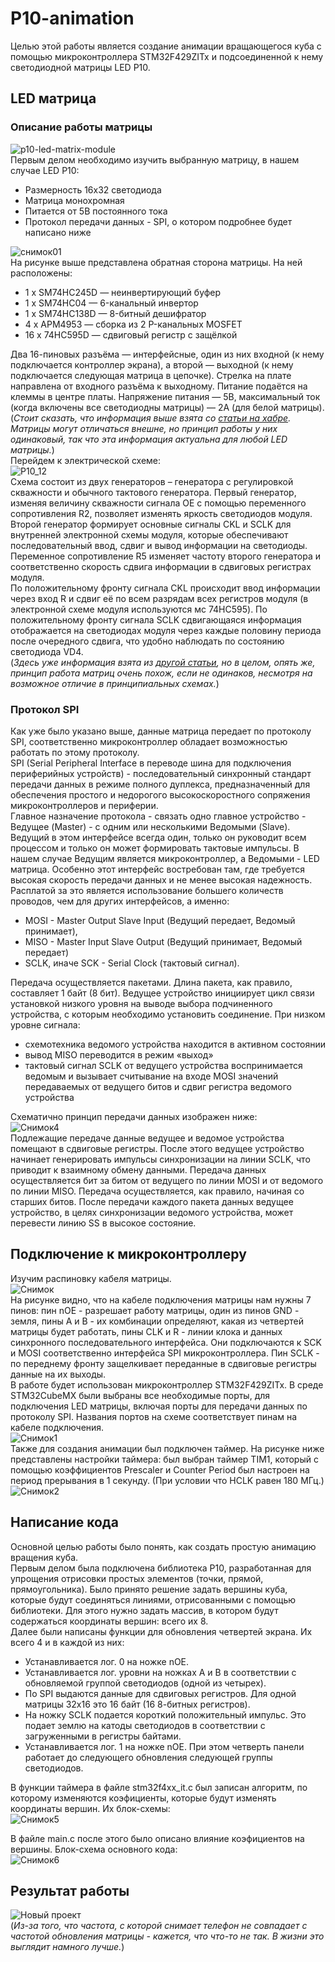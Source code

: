 # P10-animation
Целью этой работы является создание анимации вращающегося куба с помощью микроконтроллера STM32F429ZITx и подсоединенной к нему светодиодной матрицы LED P10. 
## LED матрица
### Описание работы матрицы  
![p10-led-matrix-module](https://github.com/LugenderGeist/P10-animation/assets/155521631/77afae54-c5bd-41d4-b9bd-e27f91a2f568)  
Первым делом необходимо изучить выбранную матрицу, в нашем случае LED P10:  
- Размерность 16х32 светодиода
- Матрица монохромная
- Питается от 5В постоянного тока
- Протокол передачи данных - SPI, о котором подробнее будет написано ниже  

![снимок01](https://github.com/LugenderGeist/P10-animation/assets/155521631/2655e0c6-e822-40b6-b940-67c5264a5b3f)  
На рисунке выше представлена обратная сторона матрицы. На ней расположены:
- 1 x SM74HC245D — неинвертирующий буфер
- 1 x SM74HC04 — 6-канальный инвертор
- 1 x SM74HC138D — 8-битный дешифратор
- 4 x APM4953 — сборка из 2 P-канальных MOSFET
- 16 x 74HC595D — сдвиговый регистр с защёлкой  

Два 16-пиновых разъёма — интерфейсные, один из них входной (к нему подключается контроллер экрана), а второй — выходной (к нему подключается следующая матрица в цепочке). Стрелка на плате направлена от входного разъёма к выходному.
Питание подаётся на клеммы в центре платы. Напряжение питания — 5В, максимальный ток (когда включены все светодиодны матрицы) — 2А (для белой матрицы).  
(*Стоит сказать, что информация выше взята со [статьи на хабре](https://habr.com/ru/articles/372215/). Матрицы могут отличаться внешне, но принцип работы у них одинаковый, так что эта информация актуальна для любой LED матрицы.*)  
Перейдем к электрической схеме:  
![P10_12](https://github.com/LugenderGeist/P10-animation/assets/155521631/9cd37edf-07c7-456a-bbfa-be69bec6876c)  
Схема состоит из двух генераторов – генератора с регулировкой скважности и обычного тактового генератора. Первый генератор, изменяя величину скважности сигнала OE с помощью переменного сопротивления R2, позволяет изменять яркость светодиодов модуля. Второй генератор формирует основные сигналы CKL и SCLK для внутренней электронной схемы модуля, которые обеспечивают последовательный ввод, сдвиг и вывод информации на светодиоды. Переменное сопротивление R5 изменяет частоту второго генератора и соответственно скорость сдвига информации в сдвиговых регистрах модуля.  
По положительному фронту сигнала CKL происходит ввод информации через вход R и сдвиг её по всем разрядам всех регистров модуля (в электронной схеме модуля используются мс 74HC595). По положительному фронту сигнала SCLK сдвигающаяся информация отображается на светодиодах модуля через каждые половину периода после очередного сдвига, что удобно наблюдать по состоянию светодиода VD4.  
(*Здесь уже информация взята из [другой статьи](https://sotvorimvmeste.ru/viewtopic.php?p=613), но в целом, опять же, принцип работа матриц очень похож, если не одинаков, несмотря на возможное отличие в принципиальных схемах.*)  
### Протокол SPI
Как уже было указано выше, данные матрица передает по протоколу SPI, соответственно микроконтроллер обладает возможностью работать по этому протоколу.  
SPI (Serial Peripheral Interface в переводе шина для подключения периферийных устройств) - последовательный синхронный стандарт передачи данных в режиме полного дуплекса, предназначенный для обеспечения простого и недорогого высокоскоростного сопряжения микроконтроллеров и периферии.  
Главное назначение протокола - связать одно главное устройство - Ведущее (Master) - с одним или несколькими Ведомыми (Slave). Ведущий в этом интерфейсе всегда один, только он руководит всем процессом и только он может формировать тактовые импульсы. В нашем случае Ведущим является микроконтроллер, а Ведомыми - LED матрица. Особенно этот интерфейс востребован там, где требуется высокая скорость передачи данных и не менее высокая надежность. Расплатой за это является использование большего количеств проводов, чем для других интерфейсов, а именно:
- MOSI - Master Output Slave Input (Ведущий передает, Ведомый принимает),
- MISO - Master Input Slave Output (Ведущий принимает, Ведомый передает)
- SCLK, иначе SCK - Serial Clock (тактовый сигнал).  

Передача осуществляется пакетами. Длина пакета, как правило, составляет 1 байт (8 бит). Ведущее устройство инициирует цикл связи установкой низкого уровня на выводе выбора подчиненного устройства, с которым необходимо установить соединение. При низком уровне сигнала:
- схемотехника ведомого устройства находится в активном состоянии
- вывод MISO переводится в режим «выход»
- тактовый сигнал SCLK от ведущего устройства воспринимается ведомым и вызывает считывание на входе MOSI значений передаваемых от ведущего битов и сдвиг регистра ведомого устройства  

Схематично принцип передачи данных изображен ниже:  
![Снимок4](https://github.com/LugenderGeist/P10-animation/assets/155521631/8a942177-5624-4514-8022-06be14d4903c)  
Подлежащие передаче данные ведущее и ведомое устройства помещают в сдвиговые регистры. После этого ведущее устройство начинает генерировать импульсы синхронизации на линии SCLK, что приводит к взаимному обмену данными. Передача данных осуществляется бит за битом от ведущего по линии MOSI и от ведомого по линии MISO. Передача осуществляется, как правило, начиная со старших битов. После передачи каждого пакета данных ведущее устройство, в целях синхронизации ведомого устройства, может перевести линию SS в высокое состояние.  

## Подключение к микроконтроллеру
Изучим распиновку кабеля матрицы.  
![Снимок](https://github.com/LugenderGeist/P10-animation/assets/155521631/3d142539-613a-451b-b602-192be63437b0)  
На рисунке видно, что на кабеле подключения матрицы нам нужны 7 пинов: пин nOE - разрешает работу матрицы, один из пинов GND - земля, пины A и B - их комбинации определяют, какая из четвертей матрицы будет работать, пины CLK и R - линии клока и данных синхронного последовательного интерфейса. Они подключаются к SCK и MOSI соответственно интерфейса SPI микроконтроллера. Пин SCLK - по переднему фронту защелкивает переданные в сдвиговые регистры данные на их выходы.  
В работе будет использован микроконтроллер STM32F429ZITx. В среде STM32CubeMX были выбраны все необходимые порты, для подключения LED матрицы, включая порты для передачи данных по протоколу SPI. Названия портов на схеме соответствует пинам на кабеле подключения.  
![Снимок1](https://github.com/LugenderGeist/P10-animation/assets/155521631/f36ed925-9b04-4e23-8a45-0a77de58fc87)  
Также для создания анимации был подключен таймер. На рисунке ниже представлены настройки таймера: был выбран таймер TIM1, который с помощью коэффициентов Prescaler и Counter Period был настроен на период прерывания в 1 секунду. (При условии что HCLK равен 180 МГц.)  
![Снимок2](https://github.com/LugenderGeist/P10-animation/assets/155521631/e6ca94a5-a4f2-4276-b456-76db7734b878)  
## Написание кода
Основной целью работы было понять, как создать простую анимацию вращения куба.  
Первым делом была подключена библиотека P10, разработанная для упрощения отрисовки простых элементов (точки, прямой, прямоугольника). Было принято решение задать вершины куба, которые будут соединяться линиями, отрисованными с помощью библиотеки. Для этого нужно задать массив, в котором будут содержаться координаты вершин: всего их 8.  
Далее были написаны функции для обновления четвертей экрана. Их всего 4 и в каждой из них:
- Устанавливается лог. 0 на ножке nOE.
- Устанавливается лог. уровни на ножках A и B в соответствии с обновляемой группой светодиодов (одной из четырех). 
- По SPI выдаются данные для сдвиговых регистров. Для одной матрицы 32x16 это 16 байт (16 8-битных регистров).
- На ножку SCLK подается короткий положительный импульс. Это подает землю на катоды светодиодов в соответствии с загруженными в регистры байтами.
- Устанавливается лог. 1 на ножке nOE. При этом четверть панели работает до следующего обновления следующей группы светодиодов.  


В функции таймера в файле stm32f4xx_it.c был записан алгоритм, по которому изменяются коэфициенты, которые будут изменять координаты вершин. Их блок-схемы:    
![Снимок5](https://github.com/LugenderGeist/P10-animation/assets/155521631/d2dfd285-2b37-416a-9a1e-4df2bd7437d0)  

В файле main.c после этого было описано влияние коэфициентов на вершины. Блок-схема основного кода:  
![Снимок6](https://github.com/LugenderGeist/P10-animation/assets/155521631/fd9f7b8b-0959-4d1e-b1ee-691a02d3d281)  

## Результат работы
![Новый проект](https://github.com/LugenderGeist/P10-animation/assets/155521631/c1a3d3e4-a46c-4f43-88af-0b1bb3b6fe40)  
(*Из-за того, что частота, с которой снимает телефон не совпадает с частотой обновления матрицы - кажется, что что-то не так. В жизни это выглядит намного лучше.*)
